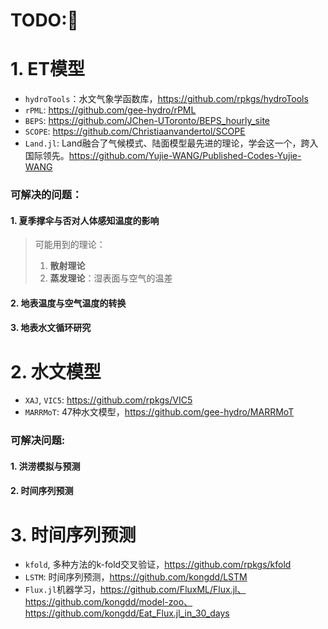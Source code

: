 # TODO:👋

<!--

**Here are some ideas to get you started:**

🙋‍♀️ A short introduction - what is your organization all about?
🌈 Contribution guidelines - how can the community get involved?
👩‍💻 Useful resources - where can the community find your docs? Is there anything else the community should know?
🍿 Fun facts - what does your team eat for breakfast?
🧙 Remember, you can do mighty things with the power of [Markdown](https://docs.github.com/github/writing-on-github/getting-started-with-writing-and-formatting-on-github/basic-writing-and-formatting-syntax)
-->

# 1. ET模型

- `hydroTools`：水文气象学函数库，https://github.com/rpkgs/hydroTools
- `rPML`: https://github.com/gee-hydro/rPML
- `BEPS`: https://github.com/JChen-UToronto/BEPS_hourly_site
- `SCOPE`: https://github.com/Christiaanvandertol/SCOPE
- `Land.jl`: Land融合了气候模式、陆面模型最先进的理论，学会这一个，跨入国际领先。https://github.com/Yujie-WANG/Published-Codes-Yujie-WANG

### 可解决的问题：

#### 1. 夏季撑伞与否对人体感知温度的影响
  
  > 可能用到的理论：
  > 1. **散射理论**
  > 2. **蒸发理论**：湿表面与空气的温差

#### 2. 地表温度与空气温度的转换

#### 3. 地表水文循环研究

# 2. 水文模型
- `XAJ`, `VIC5`: https://github.com/rpkgs/VIC5
- `MARRMoT`: 47种水文模型，https://github.com/gee-hydro/MARRMoT

### 可解决问题: 
#### 1. 洪涝模拟与预测
#### 2. 时间序列预测

# 3. 时间序列预测
- `kfold`, 多种方法的k-fold交叉验证，https://github.com/rpkgs/kfold
- `LSTM`: 时间序列预测，https://github.com/kongdd/LSTM
- `Flux.jl`机器学习，https://github.com/FluxML/Flux.jl、https://github.com/kongdd/model-zoo、https://github.com/kongdd/Eat_Flux.jl_in_30_days
